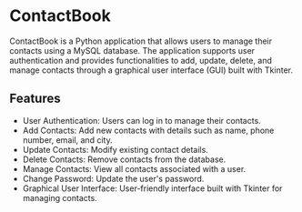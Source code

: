 # ContactBook
ContactBook is a Python application that allows users to manage their contacts using a MySQL database. The application supports user authentication and provides functionalities to add, update, delete, and manage contacts through a graphical user interface (GUI) built with Tkinter.

## Features
* User Authentication: Users can log in to manage their contacts.
* Add Contacts: Add new contacts with details such as name, phone number, email, and city.
* Update Contacts: Modify existing contact details.
* Delete Contacts: Remove contacts from the database.
* Manage Contacts: View all contacts associated with a user.
* Change Password: Update the user's password.
* Graphical User Interface: User-friendly interface built with Tkinter for managing contacts.

